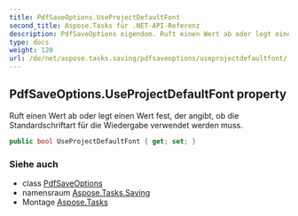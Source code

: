 ```yaml
---
title: PdfSaveOptions.UseProjectDefaultFont
second_title: Aspose.Tasks für .NET-API-Referenz
description: PdfSaveOptions eigendom. Ruft einen Wert ab oder legt einen Wert fest der angibt ob die Standardschriftart für die Wiedergabe verwendet werden muss.
type: docs
weight: 120
url: /de/net/aspose.tasks.saving/pdfsaveoptions/useprojectdefaultfont/
---
```

## PdfSaveOptions.UseProjectDefaultFont property

Ruft einen Wert ab oder legt einen Wert fest, der angibt, ob die Standardschriftart für die Wiedergabe verwendet werden muss.

```csharp
public bool UseProjectDefaultFont { get; set; }
```

### Siehe auch

* class [PdfSaveOptions](../)
* namensraum [Aspose.Tasks.Saving](../../pdfsaveoptions/)
* Montage [Aspose.Tasks](../../../)


